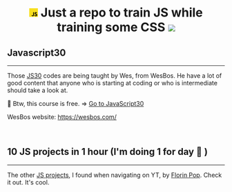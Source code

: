 <center>
  <h1>
    <img
      src="https://raw.githubusercontent.com/voodootikigod/logo.js/1544bdeed6d618a6cfe4f0650d04ab8d9cfa76d9/js.svg"
      style="width: 20px"
    />
    Just a repo to train JS while training some CSS
    <img
      src="https://www.flaticon.com/svg/vstatic/svg/732/732190.svg?token=exp=1619032993~hmac=d5c94000a7301a6b49593e97a64aa6ad"
      style="width: 20px"
    />
  </h1>
</center>

## Javascript30

---

Those [JS30]('./JS30_Days/') codes are being taught by Wes, from WesBos. He have a lot of good content that anyone who is starting at coding or who is intermediate should take a look at.

🚀 Btw, this course is free. => [Go to JavaScript30](https://javascript30.com/)

WesBos website: https://wesbos.com/

<br />

## 10 JS projects in 1 hour (I'm doing 1 for day 🙂 )

---

The other [JS projects]('./JS10_Projects/'), I found when navigating on YT, by [Florin Pop](https://www.youtube.com/watch?v=8GPPJpiLqHk). Check it out. It's cool.
